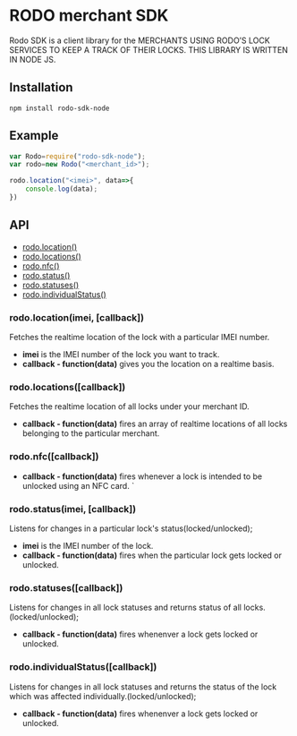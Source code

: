 # RODO merchant SDK
Rodo SDK is a client library for the MERCHANTS USING RODO’S LOCK SERVICES TO KEEP A TRACK OF THEIR LOCKS. THIS LIBRARY IS WRITTEN IN NODE JS.

## Installation
```console
npm install rodo-sdk-node
```
## Example

```javascript
var Rodo=require("rodo-sdk-node");
var rodo=new Rodo("<merchant_id>");

rodo.location("<imei>", data=>{
    console.log(data);
})
```

## API

* [rodo.location()](#rodolocationimei-callback)
* [rodo.locations()](#rodolocationscallback)
* [rodo.nfc()](#rodonfccallback)
* [rodo.status()](#rodostatusimei-callback)
* [rodo.statuses()](#rodostatusescallback)
* [rodo.individualStatus()]()

### rodo.location(imei, [callback])

Fetches the realtime location of the lock with a particular IMEI number.

* __imei__ is the IMEI number of the lock you want to track.
* __callback - function(data)__ gives you the location on a realtime basis.

### rodo.locations([callback])

Fetches the realtime location of all locks under your merchant ID.

* __callback - function(data)__ fires an array of realtime locations of all locks belonging to the particular merchant.

### rodo.nfc([callback])

* __callback - function(data)__ fires whenever a lock is intended to be unlocked using an NFC card.
`   
### rodo.status(imei, [callback])

Listens for changes in a particular lock's status(locked/unlocked);

* __imei__ is the IMEI number of the lock.
* __callback - function(data)__ fires when the particular lock gets locked or unlocked. 

### rodo.statuses([callback])

Listens for changes in all lock statuses and returns status of all locks.(locked/unlocked);

* __callback - function(data)__ fires whenenver a lock gets locked or unlocked.

### rodo.individualStatus([callback])

Listens for changes in all lock statuses and returns the status of the lock which was affected individually.(locked/unlocked);

* __callback - function(data)__ fires whenenver a lock gets locked or unlocked.